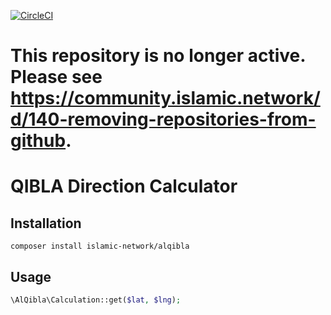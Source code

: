 [![CircleCI](https://circleci.com/gh/islamic-network/qibla-direction.svg?style=svg)](https://circleci.com/gh/islamic-network/qibla-direction)


# This repository is no longer active. Please see https://community.islamic.network/d/140-removing-repositories-from-github.

# QIBLA Direction Calculator

## Installation
```
composer install islamic-network/alqibla
```

## Usage
```php
\AlQibla\Calculation::get($lat, $lng);
```
